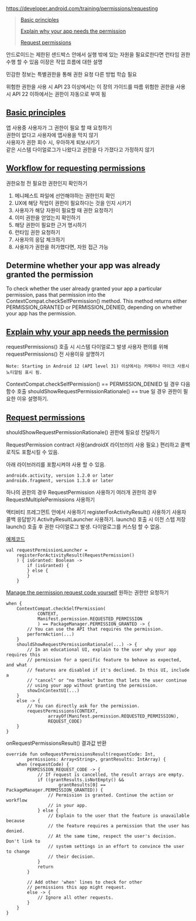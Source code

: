 https://developer.android.com/training/permissions/requesting


> [Basic principles](#a)
> 
> [Explain why your app needs the permission](#b)
> 
> [Request permissions](#c)

안드로이드는 제한된 샌드박스 안에서 실행
밖에 있는 자원을 필요로한다면 런타임 권한 수행 할 수 있음
이장은 작업 흐름에 대한 설명

민감한 정보는 특별권한을 통해 권한 요청 다른 방법 학습 필요

위험한 권한을 사용 시 API 23 이상에서는 이 장의 가이드를 따름
위험한 권한을 사용 시 API 22 이하에서는 권한이 자동으로 부여 됨


<a id="a"></a>
## [Basic principles](https://developer.android.com/training/permissions/requesting#principles)

앱 사용중 사용자가 그 권한이 필요 할 때 요청하기<br>
권한이 없다고 사용자에 앱사용을 막지 않기<br>
사용자가 권한 회수 시, 우아하게 퇴보시키기<br>
같은 시스템 다이얼로그가 나왔다고 권한을 다 가졌다고 가정하지 않기<br>

## [Workflow for requesting permissions](https://developer.android.com/training/permissions/requesting#workflow_for_requesting_permissions)

권한요청 전 필요한 권한인지 확인하기

1. 메니페스트 파일에 선언해야하는 권한인지 확인
2. UX에 해당 작업이 권한이 필요하다는 것을 인지 시키기
3. 사용자가 해당 자원이 필요할 때 권한 요청하기
4. 이미 권한을 얻었는지 확인하기
5. 해당 권한이 필요한 근거 명시하기
6. 런타임 권한 요청하기
7. 사용자의 응답 체크하기
8. 사용자가 권한을 허가했다면, 자원 접근 가능

## Determine whether your app was already granted the permission

To check whether the user already granted your app a particular permission, pass that permission
into the ContextCompat.checkSelfPermission() method. This method returns either PERMISSION_GRANTED
or PERMISSION_DENIED, depending on whether your app has the permission.

<a id="b"></a>
## [Explain why your app needs the permission](https://developer.android.com/training/permissions/requesting#workflow_for_requesting_permissions)

requestPermissions() 호출 시 시스템 다이얼로그 발생
사용자 편의를 위해 requestPermissions() 전 사용이유 설명하기

```
Note: Starting in Android 12 (API level 31) 이상에서는 카메라나 마이크 사용시 노티알림 표시 됨.
```

ContextCompat.checkSelfPermission() == PERMISSION_DENIED 일 경우 다음 함수 호출
shouldShowRequestPermissionRationale() == true 일 경우 권한이 필요한 이유 설명하기.

<a id="c"></a>
## [Request permissions](https://developer.android.com/training/permissions/requesting#request-permission)

shouldShowRequestPermissionRationale() 권한에 필요성 전달하기

RequestPermission contract 사용(androidX 라이브러리 사용 필요.)
편리하고 콜백 로직도 포함시킬 수 있음.

아래 라이브러리를 포함시켜야 사용 할 수 있음.

```
androidx.activity, version 1.2.0 or later
androidx.fragment, version 1.3.0 or later
```

하나의 권한의 경우 RequestPermission 사용하기
여러개 권한의 경우 RequestMultiplePermissions 사용하기

액티비티 프레그먼트 안에서 사용하기
registerForActivityResult() 사용하기 사용자 콜백 응답받기
ActivityResultLauncher 사용하기. launch() 호출 시 이전 스텝 저장
launch() 호출 후 권한 다이얼로그 발생.
다이얼로그를 커스텀 할 수 없음.

[예제코드](../app/src/main/java/com/sryang/composepermissiontest/RequestPermissions.kt)

```
val requestPermissionLauncher =
    registerForActivityResult(RequestPermission()
    ) { isGranted: Boolean ->
        if (isGranted) {
        } else {
        }
    }
```

[Manage the permission request code yourself](https://developer.android.com/training/permissions/requesting#manage-request-code-yourself)
원하는 권한만 요청하기

```
when {
    ContextCompat.checkSelfPermission(
            CONTEXT,
            Manifest.permission.REQUESTED_PERMISSION
            ) == PackageManager.PERMISSION_GRANTED -> {
        // You can use the API that requires the permission.
        performAction(...)
    }
    shouldShowRequestPermissionRationale(...) -> {
        // In an educational UI, explain to the user why your app requires this
        // permission for a specific feature to behave as expected, and what
        // features are disabled if it's declined. In this UI, include a
        // "cancel" or "no thanks" button that lets the user continue
        // using your app without granting the permission.
        showInContextUI(...)
    }
    else -> {
        // You can directly ask for the permission.
        requestPermissions(CONTEXT,
                arrayOf(Manifest.permission.REQUESTED_PERMISSION),
                REQUEST_CODE)
    }
}
```

onRequestPermissionsResult() 결과값 반환

```
override fun onRequestPermissionsResult(requestCode: Int,
        permissions: Array<String>, grantResults: IntArray) {
    when (requestCode) {
        PERMISSION_REQUEST_CODE -> {
            // If request is cancelled, the result arrays are empty.
            if ((grantResults.isNotEmpty() &&
                    grantResults[0] == PackageManager.PERMISSION_GRANTED)) {
                // Permission is granted. Continue the action or workflow
                // in your app.
            } else {
                // Explain to the user that the feature is unavailable because
                // the feature requires a permission that the user has denied.
                // At the same time, respect the user's decision. Don't link to
                // system settings in an effort to convince the user to change
                // their decision.
            }
            return
        }

        // Add other 'when' lines to check for other
        // permissions this app might request.
        else -> {
            // Ignore all other requests.
        }
    }
}
```